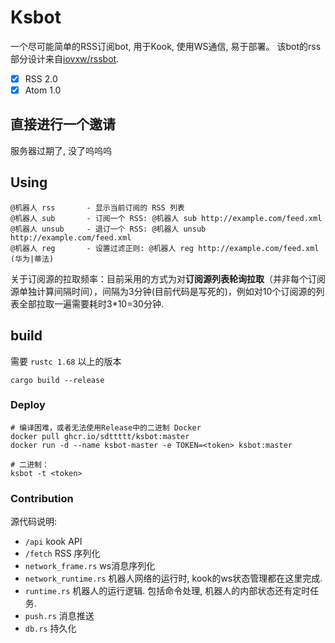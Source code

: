 # Ksbot

一个尽可能简单的RSS订阅bot, 用于Kook, 使用WS通信, 易于部署。
该bot的rss部分设计来自[iovxw/rssbot](https://github.com/iovxw/rssbot).

- [x] RSS 2.0
- [x] Atom 1.0

## 直接进行一个邀请

服务器过期了, 没了呜呜呜

## Using

```
@机器人 rss       - 显示当前订阅的 RSS 列表
@机器人 sub       - 订阅一个 RSS: @机器人 sub http://example.com/feed.xml
@机器人 unsub     - 退订一个 RSS: @机器人 unsub http://example.com/feed.xml
@机器人 reg       - 设置过滤正则: @机器人 reg http://example.com/feed.xml (华为|蒂法)
```

关于订阅源的拉取频率：目前采用的方式为对**订阅源列表轮询拉取**（并非每个订阅源单独计算间隔时间），间隔为3分钟(目前代码是写死的)，例如对10个订阅源的列表全部拉取一遍需要耗时3*10=30分钟.

## build

需要 `rustc 1.68` 以上的版本

```
cargo build --release
```

### Deploy

```
# 编译困难，或者无法使用Release中的二进制 Docker
docker pull ghcr.io/sdttttt/ksbot:master
docker run -d --name ksbot-master -e TOKEN=<token> ksbot:master

# 二进制：
ksbot -t <token>
```

### Contribution

源代码说明:
- `/api` kook API
- `/fetch` RSS 序列化
- `network_frame.rs` ws消息序列化
- `network_runtime.rs` 机器人网络的运行时, kook的ws状态管理都在这里完成.
- `runtime.rs` 机器人的运行逻辑. 包括命令处理, 机器人的内部状态还有定时任务.
- `push.rs` 消息推送
- `db.rs` 持久化
